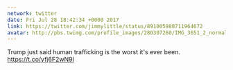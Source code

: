 ```yaml
---
network: twitter
date: Fri Jul 28 18:42:34 +0000 2017
link: https://twitter.com/jimmylittle/status/891005980711964672
avatar: http://pbs.twimg.com/profile_images/280307260/IMG_3651_2_normal.jpg
---
```


Trump just said human trafficking is the worst it's ever been. https://t.co/yfj6F2wN9l
